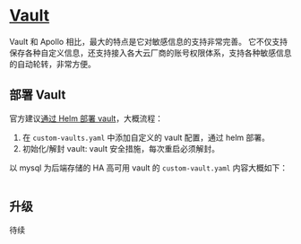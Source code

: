 # [Vault](https://github.com/hashicorp/vault)

Vault 和 Apollo 相比，最大的特点是它对敏感信息的支持非常完善。
它不仅支持保存各种自定义信息，还支持接入各大云厂商的账号权限体系，支持各种敏感信息的自动轮转，非常方便。

## 部署 Vault

官方建议[通过 Helm 部署 vault](https://www.vaultproject.io/docs/platform/k8s/helm/run)，大概流程：

1. 在 `custom-vaults.yaml` 中添加自定义的 vault 配置，通过 helm 部署。
2. 初始化/解封 vault: vault 安全措施，每次重启必须解封。

以 mysql 为后端存储的 HA 高可用 vault 的 `custom-vault.yaml` 内容大概如下：

```yaml

```

## 升级

待续
